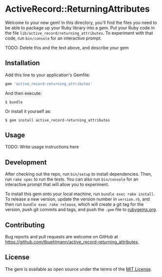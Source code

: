 # ActiveRecord::ReturningAttributes

Welcome to your new gem! In this directory, you'll find the files you need to be able to package up your Ruby library into a gem. Put your Ruby code in the file `lib/active_record/returning_attributes`. To experiment with that code, run `bin/console` for an interactive prompt.

TODO: Delete this and the text above, and describe your gem

## Installation

Add this line to your application's Gemfile:

```ruby
gem 'active_record-returning_attributes'
```

And then execute:

    $ bundle

Or install it yourself as:

    $ gem install active_record-returning_attributes

## Usage

TODO: Write usage instructions here

## Development

After checking out the repo, run `bin/setup` to install dependencies. Then, run `rake spec` to run the tests. You can also run `bin/console` for an interactive prompt that will allow you to experiment.

To install this gem onto your local machine, run `bundle exec rake install`. To release a new version, update the version number in `version.rb`, and then run `bundle exec rake release`, which will create a git tag for the version, push git commits and tags, and push the `.gem` file to [rubygems.org](https://rubygems.org).

## Contributing

Bug reports and pull requests are welcome on GitHub at https://github.com/tbuehlmann/active_record-returning_attributes.

## License

The gem is available as open source under the terms of the [MIT License](https://opensource.org/licenses/MIT).
